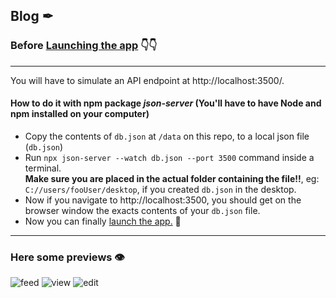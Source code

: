 ## Blog ✒

### Before [Launching the app](https://devtsp.github.io/blog) 👇👇

---

You will have to simulate an API endpoint at http://localhost:3500/.

#### How to do it with npm package _json-server_ (You'll have to have Node and npm installed on your computer)

- Copy the contents of `db.json` at `/data` on this repo, to a local json file (`db.json`)
- Run `npx json-server --watch db.json --port 3500` command inside a terminal.  
  **Make sure you are placed in the actual folder containing the file!!**, eg: `C://users/fooUser/desktop`, if you created `db.json` in the desktop.
- Now if you navigate to http://localhost:3500, you should get on the browser window the exacts contents of your `db.json` file.
- Now you can finally [launch the app.](https://devtsp.github.io/blog) 🚀

---

### Here some previews 👁

![feed](https://user-images.githubusercontent.com/87679143/162123184-195f5e20-4325-4bf7-8d0e-6cec1fae0c10.png) ![view](https://user-images.githubusercontent.com/87679143/162123542-22eb7615-2e1c-4247-bc4b-738d7b86cf84.png) ![edit](https://user-images.githubusercontent.com/87679143/162123563-866a1fe2-7549-4073-952a-d674ade71f31.png)
